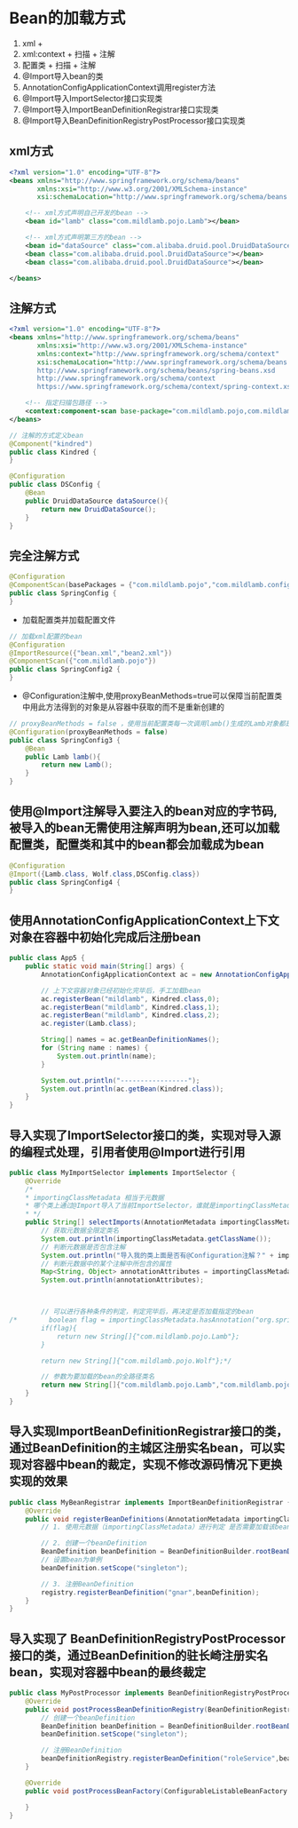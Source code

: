 # Bean的加载方式
1. xml + <bean/>
2. xml:context + 扫描 + 注解 
3. 配置类 + 扫描 + 注解
4. @Import导入bean的类
5. AnnotationConfigApplicationContext调用register方法
6. @Import导入ImportSelector接口实现类
7. @Import导入ImportBeanDefinitionRegistrar接口实现类
8. @Import导入BeanDefinitionRegistryPostProcessor接口实现类

## xml方式
```xml
<?xml version="1.0" encoding="UTF-8"?>
<beans xmlns="http://www.springframework.org/schema/beans"
       xmlns:xsi="http://www.w3.org/2001/XMLSchema-instance"
       xsi:schemaLocation="http://www.springframework.org/schema/beans http://www.springframework.org/schema/beans/spring-beans.xsd">

    <!-- xml方式声明自己开发的bean -->
    <bean id="lamb" class="com.mildlamb.pojo.Lamb"></bean>

    <!-- xml方式声明第三方的bean -->
    <bean id="dataSource" class="com.alibaba.druid.pool.DruidDataSource"></bean>
    <bean class="com.alibaba.druid.pool.DruidDataSource"></bean>
    <bean class="com.alibaba.druid.pool.DruidDataSource"></bean>

</beans>
```
## 注解方式
```xml
<?xml version="1.0" encoding="UTF-8"?>
<beans xmlns="http://www.springframework.org/schema/beans"
       xmlns:xsi="http://www.w3.org/2001/XMLSchema-instance"
       xmlns:context="http://www.springframework.org/schema/context"
       xsi:schemaLocation="http://www.springframework.org/schema/beans
       http://www.springframework.org/schema/beans/spring-beans.xsd
       http://www.springframework.org/schema/context
       https://www.springframework.org/schema/context/spring-context.xsd">

    <!-- 指定扫描包路径 -->
    <context:component-scan base-package="com.mildlamb.pojo,com.mildlamb.config"></context:component-scan>
</beans>
```
```java
// 注解的方式定义bean
@Component("kindred")
public class Kindred {
}
```
```java
@Configuration
public class DSConfig {
    @Bean
    public DruidDataSource dataSource(){
        return new DruidDataSource();
    }
}
```
## 完全注解方式
```java
@Configuration
@ComponentScan(basePackages = {"com.mildlamb.pojo","com.mildlamb.config"})
public class SpringConfig {
}
```
- 加载配置类并加载配置文件
```java
// 加载xml配置的bean
@Configuration
@ImportResource({"bean.xml","bean2.xml"})
@ComponentScan({"com.mildlamb.pojo"})
public class SpringConfig2 {
}
```
- @Configuration注解中,使用proxyBeanMethods=true可以保障当前配置类中用此方法得到的对象是从容器中获取的而不是重新创建的
```java
// proxyBeanMethods = false ，使用当前配置类每一次调用lamb()生成的Lamb对象都是新new出来的
@Configuration(proxyBeanMethods = false)
public class SpringConfig3 {
    @Bean
    public Lamb lamb(){
        return new Lamb();
    }
}
```
## 使用@Import注解导入要注入的bean对应的字节码,被导入的bean无需使用注解声明为bean,还可以加载配置类，配置类和其中的bean都会加载成为bean
```java
@Configuration
@Import({Lamb.class, Wolf.class,DSConfig.class})
public class SpringConfig4 {
}
```
## 使用AnnotationConfigApplicationContext上下文对象在容器中初始化完成后注册bean
```java
public class App5 {
    public static void main(String[] args) {
        AnnotationConfigApplicationContext ac = new AnnotationConfigApplicationContext(SpringConfig4.class);

        // 上下文容器对象已经初始化完毕后，手工加载bean
        ac.registerBean("mildlamb", Kindred.class,0);
        ac.registerBean("mildlamb", Kindred.class,1);
        ac.registerBean("mildlamb", Kindred.class,2);
        ac.register(Lamb.class);

        String[] names = ac.getBeanDefinitionNames();
        for (String name : names) {
            System.out.println(name);
        }

        System.out.println("-----------------");
        System.out.println(ac.getBean(Kindred.class));
    }
}
```
## 导入实现了ImportSelector接口的类，实现对导入源的编程式处理，引用者使用@Import进行引用
```java
public class MyImportSelector implements ImportSelector {
    @Override
    /*
    * importingClassMetadata 相当于元数据
    * 哪个类上通过@Import导入了当前ImportSelector，谁就是importingClassMetadata
    * */
    public String[] selectImports(AnnotationMetadata importingClassMetadata) {
        // 获取元数据全限定类名
        System.out.println(importingClassMetadata.getClassName());
        // 判断元数据是否包含注解
        System.out.println("导入我的类上面是否有@Configuration注解？" + importingClassMetadata.hasAnnotation("org.springframework.context.annotation.Configuration"));
        // 判断元数据中的某个注解中所包含的属性
        Map<String, Object> annotationAttributes = importingClassMetadata.getAnnotationAttributes("org.springframework.context.annotation.ComponentScan");
        System.out.println(annotationAttributes);



        // 可以进行各种条件的判定，判定完毕后，再决定是否加载指定的bean
/*        boolean flag = importingClassMetadata.hasAnnotation("org.springframework.context.annotation.Configuration");
        if(flag){
            return new String[]{"com.mildlamb.pojo.Lamb"};
        }

        return new String[]{"com.mildlamb.pojo.Wolf"};*/

        // 参数为要加载的bean的全路径类名
        return new String[]{"com.mildlamb.pojo.Lamb","com.mildlamb.pojo.Wolf"};
    }
}
```
## 导入实现ImportBeanDefinitionRegistrar接口的类，通过BeanDefinition的主城区注册实名bean，可以实现对容器中bean的裁定，实现不修改源码情况下更换实现的效果
```java
public class MyBeanRegistrar implements ImportBeanDefinitionRegistrar {
    @Override
    public void registerBeanDefinitions(AnnotationMetadata importingClassMetadata, BeanDefinitionRegistry registry) {
        // 1. 使用元数据（importingClassMetadata）进行判定 是否需要加载该bean

        // 2. 创建一个beanDefinition
        BeanDefinition beanDefinition = BeanDefinitionBuilder.rootBeanDefinition(Wolf.class).getBeanDefinition();
        // 设置bean为单例
        beanDefinition.setScope("singleton");

        // 3. 注册BeanDefinition
        registry.registerBeanDefinition("gnar",beanDefinition);
    }
}
```
## 导入实现了 BeanDefinitionRegistryPostProcessor 接口的类，通过BeanDefinition的驻长崎注册实名bean，实现对容器中bean的最终裁定
```java
public class MyPostProcessor implements BeanDefinitionRegistryPostProcessor {
    @Override
    public void postProcessBeanDefinitionRegistry(BeanDefinitionRegistry beanDefinitionRegistry) throws BeansException {
        // 创建一个beanDefinition
        BeanDefinition beanDefinition = BeanDefinitionBuilder.rootBeanDefinition(RoleServiceImpl4.class).getBeanDefinition();
        beanDefinition.setScope("singleton");

        // 注册BeanDefinition
        beanDefinitionRegistry.registerBeanDefinition("roleService",beanDefinition);
    }

    @Override
    public void postProcessBeanFactory(ConfigurableListableBeanFactory configurableListableBeanFactory) throws BeansException {

    }
}
```